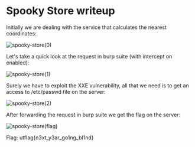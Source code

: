 # Spooky Store writeup

Initially we are dealing with the service that calculates the nearest coordinates:

![spooky-store(0)](https://user-images.githubusercontent.com/57829161/76204367-534cef00-6209-11ea-8895-e7c611897df5.png)

Let's take a quick look at the request in burp suite (with intercept on enabled):

![spooky-store(1)](https://user-images.githubusercontent.com/57829161/76204799-2220ee80-620a-11ea-9d78-7ccaced7944f.png)

Surely we have to exploit the XXE vulnerability, all that we need is to get an access to /etc/passwd file on the server:

![spooky-store(2)](https://user-images.githubusercontent.com/57829161/76205879-21895780-620c-11ea-87e9-8813f766248b.png)

After forwarding the request in burp suite we get the flag on the server:

![spooky-store(flag)](https://user-images.githubusercontent.com/57829161/76206075-6f9e5b00-620c-11ea-9268-f05919510595.png)



Flag: utflag{n3xt_y3ar_go1ng_bl1nd}
